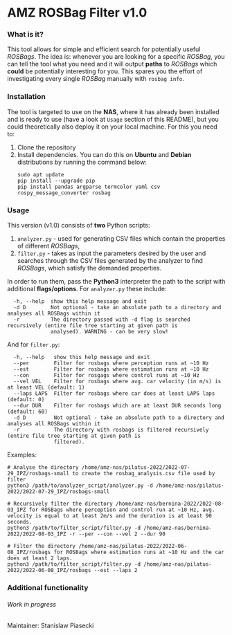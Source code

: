 # AMZ ROSBag Filter v1.0
### What is it?
This tool allows for simple and efficient search for potentially useful _ROSBags_. The idea is: whenever you are looking for a specific _ROSBag_, you can tell the tool what you need and it will output **paths** to _ROSBags_ which **could** be potentially interesting for you. This spares you the effort of investigating every single _ROSBag_ manually with `rosbag info`.
### Installation
The tool is targeted to use on the **NAS**, where it has already been installed and is ready to use (have a look at `Usage` section of this README), but you could theoretically also deploy it on your local machine. For this you need to:
1. Clone the repository
2. Install dependencies. You can do this on **Ubuntu** and **Debian** distributions by running the command below:
    ```
    sudo apt update
    pip install --upgrade pip
    pip install pandas argparse termcolor yaml csv rospy_message_converter rosbag
    ```

### Usage
This version (v1.0) consists of **two** Python scripts:
1. `analyzer.py` - used for generating CSV files which contain the properties of different _ROSBags_,
2. `filter.py` - takes as input the parameters desired by the user and searches through the CSV files generated by the analyzer to find _ROSBags_, which satisfy the demanded properties.

In order to run them, pass the **Python3** interpreter the path to the script with additional **flags/options**.
For `analyzer.py` these include:
```
  -h, --help  show this help message and exit
  -d D        Not optional - take an absolute path to a directory and analyses all ROSBags within it
  -r          The directory passed with -d flag is searched recursively (entire file tree starting at given path is
              analysed). WARNING - can be very slow!
```
And for `filter.py`:
```
  -h, --help   show this help message and exit
  --per        Filter for rosbags where perception runs at ~10 Hz
  --est        Filter for rosbags where estimation runs at ~10 Hz
  --con        Filter for rosgags where control runs at ~10 Hz
  --vel VEL    Filter for rosbags where avg. car velocity (in m/s) is at least VEL (default: 1)
  --laps LAPS  Filter for rosbags where car does at least LAPS laps (default: 0)
  --dur DUR    Filter for rosbags which are at least DUR seconds long (default: 60)
  -d D         Not optional - take an absolute path to a directory and analyses all ROSBags within it
  -r           The directory with rosbags is filtered recursively (entire file tree starting at given path is
               filtered).
```

Examples:
```
# Analyse the directory /home/amz-nas/pilatus-2022/2022-07-29_IPZ/rosbags-small to create the rosbag_analysis.csv file used by filter
python3 /path/to/analyzer_script/analyzer.py -d /home/amz-nas/pilatus-2022/2022-07-29_IPZ/rosbags-small

# Recursively filter the directory /home/amz-nas/bernina-2022/2022-08-03_IPZ for ROSBags where perception and control run at ~10 Hz, avg. velocity is equal to at least 2m/s and the duration is at least 90 seconds.
python3 /path/to/filter_script/filter.py -d /home/amz-nas/bernina-2022/2022-08-03_IPZ -r --per --con --vel 2 --dur 90

# Filter the directory /home/amz-nas/pilatus-2022/2022-06-08_IPZ/rosbags for ROSBags where estimation runs at ~10 Hz and the car does at least 2 laps.
python3 /path/to/filter_script/filter.py -d /home/amz-nas/pilatus-2022/2022-06-08_IPZ/rosbags --est --laps 2
```

### Additional functionality
###### _Work in progress_


Maintainer: Stanislaw Piasecki